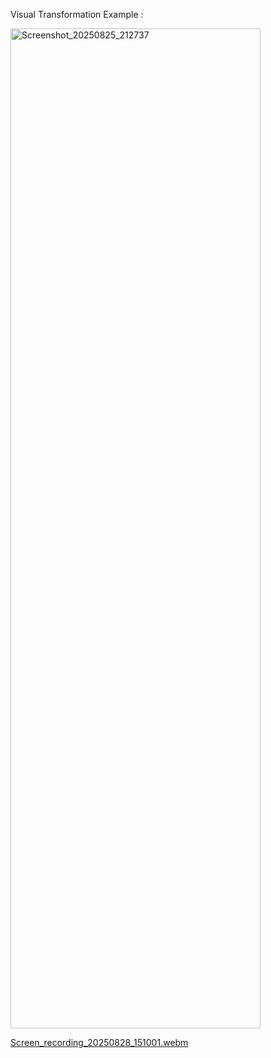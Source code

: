 Visual Transformation Example :

<img width="400" height="1600" alt="Screenshot_20250825_212737" src="https://github.com/user-attachments/assets/0ac4fcf9-dcd8-41d0-be4c-e809b90d9f58" />



[Screen_recording_20250828_151001.webm](https://github.com/user-attachments/assets/b14e2f30-f869-40cb-83e0-1034c6b7e867)
